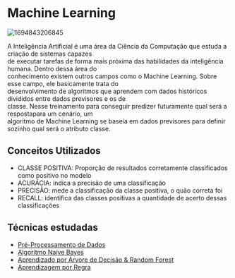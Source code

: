 # Machine Learning

![1694843206845](https://github.com/user-attachments/assets/fad4c277-fc21-428a-91c5-f4487868ea4a)


A Inteligência Artificial é uma área da Ciência da Computação que estuda a criação de sistemas capazes<br>
de executar tarefas de forma mais próxima das habilidades da inteligência humana. Dentro dessa área do<br>
conhecimento existem outros campos como o Machine Learning. Sobre esse campo, ele basicamente trata do<br>
desenvolvimento de algoritmos que aprendem com dados históricos divididos entre dados previsores e os de<br>
classe. Nesse treinamento para conseguir predizer futuramente qual será a respostapara um cenário, um<br>
algoritmo de Machine Learning se baseia em dados previsores para definir sozinho qual será o atributo classe.<br>

## Conceitos Utilizados

- CLASSE POSITIVA: Proporção de resultados corretamente classificados como positivo no modelo
- ACURÁCIA: indica a precisão de uma classificação
- PRECISÃO: mede a classificação da classe positiva, o quão correta foi
- RECALL: identifica das classes positivas a quantidade de acerto dessas classificações

## Técnicas estudadas
- [Pré-Processamento de Dados](https://github.com/victorhugochrisosthemos/pre_processamento_de_dados)
- [Algoritmo Naive Bayes](https://github.com/victorhugochrisosthemos/algoritmo_naive_bayes)
- [Aprendizado por Árvore de Decisão & Random Forest](https://github.com/victorhugochrisosthemos/machine_learning/tree/main/arvores_de_decisao)
- [Aprendizagem por Regra](https://github.com/victorhugochrisosthemos/machine_learning/tree/main/aprendizagem_por_regra)
